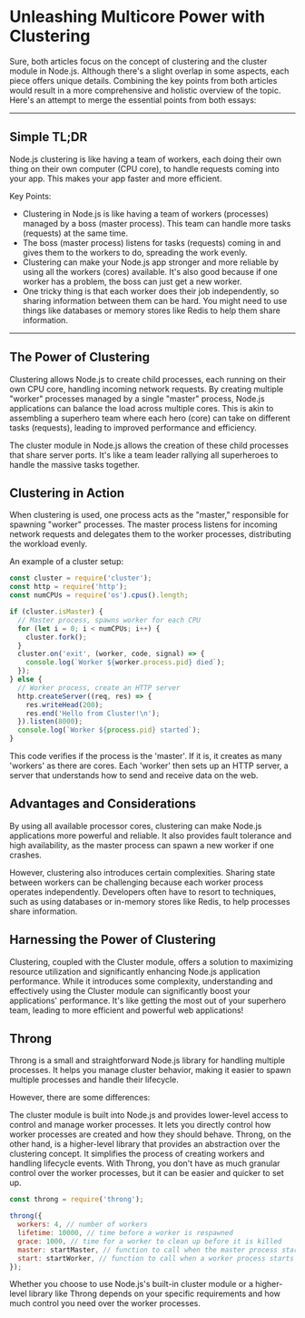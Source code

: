 # Unleashing Multicore Power with Clustering

Sure, both articles focus on the concept of clustering and the cluster module in Node.js. Although there's a slight overlap in some aspects, each piece offers unique details. Combining the key points from both articles would result in a more comprehensive and holistic overview of the topic. Here's an attempt to merge the essential points from both essays:

---

## Simple TL;DR

Node.js clustering is like having a team of workers, each doing their own thing on their own computer (CPU core), to handle requests coming into your app. This makes your app faster and more efficient.

Key Points:

- Clustering in Node.js is like having a team of workers (processes) managed by a boss (master process). This team can handle more tasks (requests) at the same time.
- The boss (master process) listens for tasks (requests) coming in and gives them to the workers to do, spreading the work evenly.
- Clustering can make your Node.js app stronger and more reliable by using all the workers (cores) available. It's also good because if one worker has a problem, the boss can just get a new worker.
- One tricky thing is that each worker does their job independently, so sharing information between them can be hard. You might need to use things like databases or memory stores like Redis to help them share information.

---

## The Power of Clustering

Clustering allows Node.js to create child processes, each running on their own CPU core, handling incoming network requests. By creating multiple "worker" processes managed by a single "master" process, Node.js applications can balance the load across multiple cores. This is akin to assembling a superhero team where each hero (core) can take on different tasks (requests), leading to improved performance and efficiency.

The cluster module in Node.js allows the creation of these child processes that share server ports. It's like a team leader rallying all superheroes to handle the massive tasks together.

## Clustering in Action

When clustering is used, one process acts as the "master," responsible for spawning "worker" processes. The master process listens for incoming network requests and delegates them to the worker processes, distributing the workload evenly.

An example of a cluster setup:

```javascript
const cluster = require('cluster');
const http = require('http');
const numCPUs = require('os').cpus().length;

if (cluster.isMaster) {
  // Master process, spawns worker for each CPU
  for (let i = 0; i < numCPUs; i++) {
    cluster.fork();
  }
  cluster.on('exit', (worker, code, signal) => {
    console.log(`Worker ${worker.process.pid} died`);
  });
} else {
  // Worker process, create an HTTP server
  http.createServer((req, res) => {
    res.writeHead(200);
    res.end('Hello from Cluster!\n');
  }).listen(8000);
  console.log(`Worker ${process.pid} started`);
}
```

This code verifies if the process is the 'master'. If it is, it creates as many 'workers' as there are cores. Each 'worker' then sets up an HTTP server, a server that understands how to send and receive data on the web.

## Advantages and Considerations

By using all available processor cores, clustering can make Node.js applications more powerful and reliable. It also provides fault tolerance and high availability, as the master process can spawn a new worker if one crashes.

However, clustering also introduces certain complexities. Sharing state between workers can be challenging because each worker process operates independently. Developers often have to resort to techniques, such as using databases or in-memory stores like Redis, to help processes share information.

## Harnessing the Power of Clustering

Clustering, coupled with the Cluster module, offers a solution to maximizing resource utilization and significantly enhancing Node.js application performance. While it introduces some complexity, understanding and effectively using the Cluster module can significantly boost your applications' performance. It's like getting the most out of your superhero team, leading to more efficient and powerful web applications!

## Throng

Throng is a small and straightforward Node.js library for handling multiple processes. It helps you manage cluster behavior, making it easier to spawn multiple processes and handle their lifecycle.

However, there are some differences:

The cluster module is built into Node.js and provides lower-level access to control and manage worker processes. It lets you directly control how worker processes are created and how they should behave.
Throng, on the other hand, is a higher-level library that provides an abstraction over the clustering concept. It simplifies the process of creating workers and handling lifecycle events. With Throng, you don't have as much granular control over the worker processes, but it can be easier and quicker to set up.

```javascript
const throng = require('throng');

throng({
  workers: 4, // number of workers
  lifetime: 10000, // time before a worker is respawned
  grace: 1000, // time for a worker to clean up before it is killed
  master: startMaster, // function to call when the master process starts
  start: startWorker, // function to call when a worker process starts
});
```

Whether you choose to use Node.js's built-in cluster module or a higher-level library like Throng depends on your specific requirements and how much control you need over the worker processes.
```
